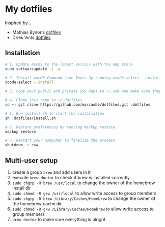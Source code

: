 # My dotfiles

Inspired by...
- Mathias Bynens [dotfiles](https://github.com/mathiasbynens/dotfiles)
- Dries Vints [dotfiles](https://github.com/driesvints/dotfiles)

## Installation

```bash
# 1. Update macOS to the latest version with the App Store
sudo softwareupdate -i -a

# 2. Install macOS Command Line Tools by running xcode-select --install
xcode-select --install

# 3. Copy your public and private SSH keys to ~/.ssh and make sure they're set to 600

# 4. Clone this repo to ~/.dotfiles
cd ~; git clone https://github.com/marcaube/dotfiles.git .dotfiles

# 5. Run install.sh to start the installation
sh .dotfiles/install.sh

# 6. Restore preferences by running mackup restore
mackup restore

# 7. Restart your computer to finalize the process
shutdown -r now
```

## Multi-user setup

1. create a group `brew` and add users in it
1. execute `brew doctor` to check if brew is installed correctly
1. `sudo chgrp -R brew /usr/local` to change the owner of the homebrew install dir
1. `sudo chmod -R g+w /usr/local` to allow write access to group members
1. `sudo chgrp -R brew /Library/Caches/Homebrew` to change the owner of the homebrew cache dir
1. `sudo chmod -R g+w /Library/Caches/Homebrew` to allow write access to group members
1. `brew doctor` to make sure everything is alright
